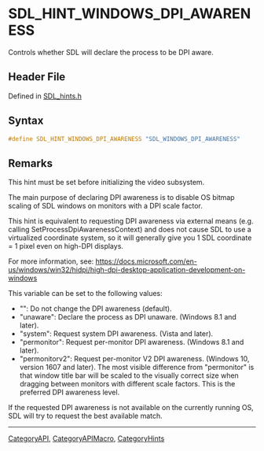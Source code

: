# SDL_HINT_WINDOWS_DPI_AWARENESS

Controls whether SDL will declare the process to be DPI aware.

## Header File

Defined in [SDL_hints.h](https://github.com/libsdl-org/SDL/blob/SDL2/include/SDL_hints.h)

## Syntax

```c
#define SDL_HINT_WINDOWS_DPI_AWARENESS "SDL_WINDOWS_DPI_AWARENESS"
```

## Remarks

This hint must be set before initializing the video subsystem.

The main purpose of declaring DPI awareness is to disable OS bitmap scaling
of SDL windows on monitors with a DPI scale factor.

This hint is equivalent to requesting DPI awareness via external means
(e.g. calling SetProcessDpiAwarenessContext) and does not cause SDL to use
a virtualized coordinate system, so it will generally give you 1 SDL
coordinate = 1 pixel even on high-DPI displays.

For more information, see:
https://docs.microsoft.com/en-us/windows/win32/hidpi/high-dpi-desktop-application-development-on-windows

This variable can be set to the following values:

- "": Do not change the DPI awareness (default).
- "unaware": Declare the process as DPI unaware. (Windows 8.1 and later).
- "system": Request system DPI awareness. (Vista and later).
- "permonitor": Request per-monitor DPI awareness. (Windows 8.1 and later).
- "permonitorv2": Request per-monitor V2 DPI awareness. (Windows 10,
  version 1607 and later). The most visible difference from "permonitor" is
  that window title bar will be scaled to the visually correct size when
  dragging between monitors with different scale factors. This is the
  preferred DPI awareness level.

If the requested DPI awareness is not available on the currently running
OS, SDL will try to request the best available match.





----
[CategoryAPI](CategoryAPI), [CategoryAPIMacro](CategoryAPIMacro), [CategoryHints](CategoryHints)

